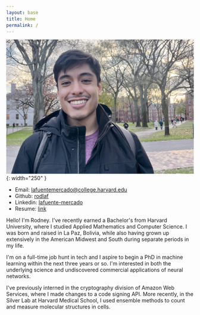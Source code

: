 ```yaml
---
layout: base
title: Home
permalink: /
---
```


![A picture of me](/assets/mustache.jpg){: width="250" }

* Email: lafuentemercado@college.harvard.edu
* Github: [rodlaf](https://github.com/rodlaf/)
* Linkedin: [lafuente-mercado](https://linkedin.com/in/lafuente-mercado)
* Resume: [link](/resume/)

Hello! I'm Rodney. I've recently earned a Bachelor's from Harvard University, where I studied
Applied Mathematics and Computer Science. I was born and raised in La Paz, Bolivia, while also
having grown up extensively in the American Midwest and South during separate periods in my life. 

I'm on a full-time job hunt in tech and I aspire to begin a PhD in machine learning within
the next three years or so. I'm interested in both the underlying science and undiscovered
commercial applications of neural networks.

I've previously interned in the cryptography division of Amazon Web Services, where I made changes
to a code signing API. More recently, in the Silver Lab at Harvard Medical School, I used ensemble
methods to count and measure molecular structures in cells. 
